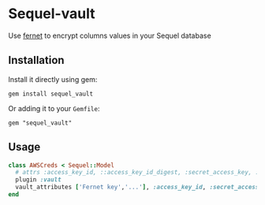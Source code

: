 # Sequel-vault

Use [fernet](https://github.com/fernet/fernet-rb) to encrypt columns values in your Sequel database

## Installation

Install it directly using gem:

```
gem install sequel_vault
```

Or adding it to your ``Gemfile``:

```
gem "sequel_vault"
```

## Usage

```ruby
class AWSCreds < Sequel::Model
  # attrs :access_key_id, ::access_key_id_digest, :secret_access_key, :secret_access_key_digest :region, :name
  plugin :vault
  vault_attributes ['Fernet key','...'], :access_key_id, :secret_access_key
end
```
